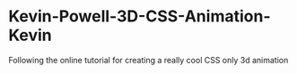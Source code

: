 # Kevin-Powell-3D-CSS-Animation-Kevin
Following the online tutorial for creating a really cool CSS only 3d animation
